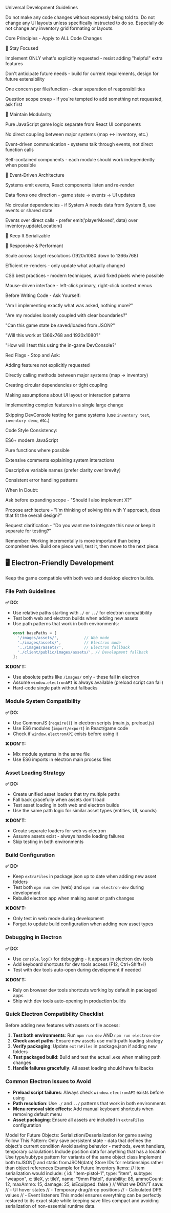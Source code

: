 Universal Development Guidelines

Do not make any code changes without expressly being told to. Do not change any UI layouts unless specifically instructed to do so. Especially do not change any inventory grid formating or layouts. 

Core Principles - Apply to ALL Code Changes

🎯 Stay Focused

Implement ONLY what's explicitly requested - resist adding "helpful" extra features

Don't anticipate future needs - build for current requirements, design for future extensibility

One concern per file/function - clear separation of responsibilities

Question scope creep - if you're tempted to add something not requested, ask first

🧩 Maintain Modularity

Pure JavaScript game logic separate from React UI components

No direct coupling between major systems (map ↔ inventory, etc.)

Event-driven communication - systems talk through events, not direct function calls

Self-contained components - each module should work independently when possible

📡 Event-Driven Architecture

Systems emit events, React components listen and re-render

Data flows one direction - game state → events → UI updates

No circular dependencies - if System A needs data from System B, use events or shared state

Events over direct calls - prefer emit('playerMoved', data) over inventory.updateLocation()

💾 Keep It Serializable




📱 Responsive & Performant

Scale across target resolutions (1920x1080 down to 1366x768)

Efficient re-renders - only update what actually changed

CSS best practices - modern techniques, avoid fixed pixels where possible

Mouse-driven interface - left-click primary, right-click context menus

Before Writing Code - Ask Yourself:

"Am I implementing exactly what was asked, nothing more?"

"Are my modules loosely coupled with clear boundaries?"

"Can this game state be saved/loaded from JSON?"

"Will this work at 1366x768 and 1920x1080?"

"How will I test this using the in-game DevConsole?"

Red Flags - Stop and Ask:

Adding features not explicitly requested

Directly calling methods between major systems (map → inventory)

Creating circular dependencies or tight coupling

Making assumptions about UI layout or interaction patterns

Implementing complex features in a single large change

Skipping DevConsole testing for game systems (use `inventory test`, `inventory demo`, etc.)

Code Style Consistency:

ES6+ modern JavaScript

Pure functions where possible

Extensive comments explaining system interactions

Descriptive variable names (prefer clarity over brevity)

Consistent error handling patterns

When In Doubt:

Ask before expanding scope - "Should I also implement X?"

Propose architecture - "I'm thinking of solving this with Y approach, does that fit the overall design?"

Request clarification - "Do you want me to integrate this now or keep it separate for testing?"

Remember: Working incrementally is more important than being comprehensive. Build one piece well, test it, then move to the next piece.

## 🖥️ Electron-Friendly Development

Keep the game compatible with both web and desktop electron builds.

### File Path Guidelines

**✅ DO:**
- Use relative paths starting with `./` or `../` for electron compatibility
- Test both web and electron builds when adding new assets
- Use path patterns that work in both environments:
  ```javascript
  const basePaths = [
    '/images/assets/',           // Web mode
    './images/assets/',          // Electron mode
    '../images/assets/',         // Electron fallback
    './client/public/images/assets/', // Development fallback
  ];
  ```

**❌ DON'T:**
- Use absolute paths like `/images/` only - these fail in electron
- Assume `window.electronAPI` is always available (preload script can fail)
- Hard-code single path without fallbacks

### Module System Compatibility

**✅ DO:**
- Use CommonJS (`require()`) in electron scripts (main.js, preload.js)
- Use ES6 modules (`import/export`) in React/game code
- Check if `window.electronAPI` exists before using it

**❌ DON'T:**
- Mix module systems in the same file
- Use ES6 imports in electron main process files

### Asset Loading Strategy

**✅ DO:**
- Create unified asset loaders that try multiple paths
- Fall back gracefully when assets don't load
- Test asset loading in both web and electron builds
- Use the same path logic for similar asset types (entities, UI, sounds)

**❌ DON'T:**
- Create separate loaders for web vs electron
- Assume assets exist - always handle loading failures
- Skip testing in both environments

### Build Configuration

**✅ DO:**
- Keep `extraFiles` in package.json up to date when adding new asset folders
- Test both `npm run dev` (web) and `npm run electron-dev` during development
- Rebuild electron app when making asset or path changes

**❌ DON'T:**
- Only test in web mode during development
- Forget to update build configuration when adding new asset types

### Debugging in Electron

**✅ DO:**
- Use `console.log()` for debugging - it appears in electron dev tools
- Add keyboard shortcuts for dev tools access (F12, Ctrl+Shift+I)
- Test with dev tools auto-open during development if needed

**❌ DON'T:**
- Rely on browser dev tools shortcuts working by default in packaged apps
- Ship with dev tools auto-opening in production builds

### Quick Electron Compatibility Checklist

Before adding new features with assets or file access:

1. **Test both environments**: Run `npm run dev` AND `npm run electron-dev`
2. **Check asset paths**: Ensure new assets use multi-path loading strategy
3. **Verify packaging**: Update `extraFiles` in package.json if adding new folders
4. **Test packaged build**: Build and test the actual .exe when making path changes
5. **Handle failures gracefully**: All asset loading should have fallbacks

### Common Electron Issues to Avoid

- **Preload script failures**: Always check `window.electronAPI` exists before using
- **Path resolution**: Use `./` and `../` patterns that work in both environments  
- **Menu removal side effects**: Add manual keyboard shortcuts when removing default menu
- **Asset packaging**: Ensure all assets are included in `extraFiles` configuration

Model for Future Objects: Serializtion/Deserialization for game saving
Follow This Pattern:
Only save persistent state - data that defines the object's current condition
Avoid saving behavior - methods, event handlers, temporary calculations
Include position data for anything that has a location
Use type/subtype pattern for variants of the same object class
Implement both toJSON() and static fromJSON(data)
Store IDs for relationships rather than object references
Example for Future Inventory Items:
// Item serialization would include:
{
  id: "item-pistol-1",
  type: "item",
  subtype: "weapon",
  x: tileX,
  y: tileY,
  name: "9mm Pistol",
  durability: 85,
  ammoCount: 12,
  maxAmmo: 15,
  damage: 25,
  isEquipped: false
}
// What we DON'T save:
// - UI hover states
// - Temporary drag/drop positions
// - Calculated DPS values
// - Event listeners
This model ensures everything can be perfectly restored to its exact state while keeping save files compact and avoiding serialization of non-essential runtime data.
